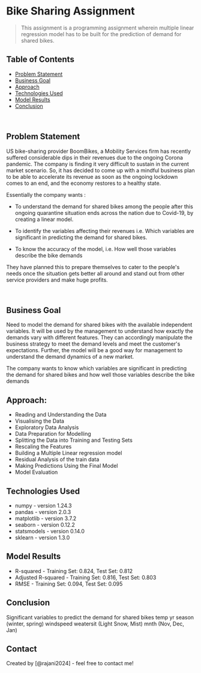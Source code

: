 # Bike Sharing Assignment
> This assignment is a programming assignment wherein multiple linear regression model has to be built for the prediction of demand for shared bikes.


## Table of Contents
* [Problem Statement](#problem-statement)
* [Business Goal](#business-goal)
* [Approach](#approach)
* [Technologies Used](#technologies-used)
* [Model Results](#model_results)
* [Conclusion](#conclusion)
<br />

<!-- You can include any other section that is pertinent to your problem -->

## Problem Statement
US bike-sharing provider BoomBikes, a Mobility Services firm has recently suffered considerable dips in their revenues due to the ongoing Corona pandemic. The company is finding it very difficult to sustain in the current market scenario. So, it has decided to come up with a mindful business plan to be able to accelerate its revenue as soon as the ongoing lockdown comes to an end, and the economy restores to a healthy state.

Essentially the company wants :

* To understand the demand for shared bikes among the people after this ongoing quarantine situation ends across the nation due to Covid-19, by creating a linear model.<br />

* To identify the variables affecting their revenues i.e. Which variables are significant in predicting the demand for shared bikes.<br />

* To know the accuracy of the model, i.e. How well those variables describe the bike demands

They have planned this to prepare themselves to cater to the people's needs once the situation gets better all around and stand out from other service providers and make huge profits.

<br />

<!-- You don't have to answer all the questions - just the ones relevant to your project. -->

## Business Goal
Need to model the demand for shared bikes with the available independent variables. It will be used by the management to understand how exactly the demands vary with different features. They can accordingly manipulate the business strategy to meet the demand levels and meet the customer's expectations. Further, the model will be a good way for management to understand the demand dynamics of a new market.

The company wants to know which variables are significant in predicting the demand for shared bikes and how well those variables describe the bike demands
<!-- You don't have to answer all the questions - just the ones relevant to your project. -->

## Approach:
- Reading and Understanding the Data
- Visualising the Data
- Exploratory Data Analysis
- Data Preparation for Modelling
- Splitting the Data into Training and Testing Sets
- Rescaling the Features
- Building a Multiple Linear regression model
- Residual Analysis of the train data
- Making Predictions Using the Final Model
- Model Evaluation


## Technologies Used
- numpy - version 1.24.3
- pandas - version 2.0.3
- matplotlib - version 3.7.2
- seaborn - version 0.12.2
- statsmodels - version 0.14.0
- sklearn - version 1.3.0
<!-- As the libraries versions keep on changing, it is recommended to mention the version of library used in this project -->

## Model Results
* R-squared 		 - Training Set: 0.824, Test Set: 0.812
* Adjusted R-squared - Training Set: 0.816, Test Set: 0.803
* RMSE				 - Training Set: 0.094, Test Set: 0.095

## Conclusion
Significant variables to predict the demand for shared bikes
temp
yr
season (winter, spring)
windspeed
weatersit (Light Snow, Mist)
mnth (Nov, Dec, Jan)


## Contact
Created by [@rajani2024] - feel free to contact me!
